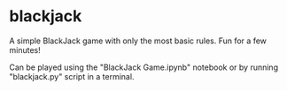# blackjack
A simple BlackJack game with only the most basic rules.
Fun for a few minutes!


Can be played using the "BlackJack Game.ipynb" notebook or by running "blackjack.py" script in a terminal.
